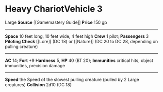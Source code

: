 ﻿---
ac: '14'
burrow_speed: null
climb_speed: null
fly_speed: null
fortitude: '+9'
hardness: '5'
hp: '40'
id: '4'
item_category: Vehicles
land_speed: '2'
level: '3'
max_speed: '2'
name: Heavy Chariot
price: 150 gp
rarity: Common
reflex: null
resistance: null
school: null
size: Large
source: '[[DATABASE/source/Gamemastery Guide|Gamemastery Guide]]'
swim_speed: null
trait: null
type: Vehicle

---
# Heavy Chariot<span class="item-type">Vehicle 3</span>

<span class="trait-size item-trait">Large</span>
**Source** [[Gamemastery Guide]]
**Price** 150 gp

---
**Space** 10 feet long, 10 feet wide, 4 feet high
**Crew** 1 pilot; **Passengers** 3
**Piloting Check** [[Lore]] (DC 18) or [[Nature]] (DC 20 to DC 28, depending on pulling creature)

---
**AC** 14; **Fort** +9
**Hardness** 5, **HP** 40 (BT 20); **Immunities** critical hits, object immunities, precision damage

---
**Speed** the Speed of the slowest pulling creature (pulled by 2 Large creatures)
**Collision** 2d10 (DC 18)
